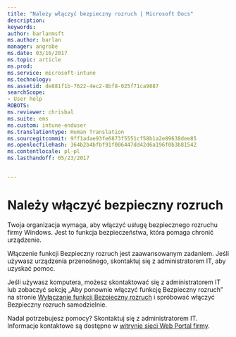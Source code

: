 ```yaml
---
title: "Należy włączyć bezpieczny rozruch | Microsoft Docs"
description: 
keywords: 
author: barlanmsft
ms.author: barlan
manager: angrobe
ms.date: 03/16/2017
ms.topic: article
ms.prod: 
ms.service: microsoft-intune
ms.technology: 
ms.assetid: de881f1b-7622-4ec2-8bf8-025f71ca9887
searchScope:
- User help
ROBOTS: 
ms.reviewer: chrisbal
ms.suite: ems
ms.custom: intune-enduser
ms.translationtype: Human Translation
ms.sourcegitcommit: 9ff1adae93fe6873f5551cf58b1a2e89638dee85
ms.openlocfilehash: 364b2b4bfbf91f006447dd42d6a196f0b3b81542
ms.contentlocale: pl-pl
ms.lasthandoff: 05/23/2017


---
```



# <a name="you-need-to-enable-secure-boot"></a>Należy włączyć bezpieczny rozruch

Twoja organizacja wymaga, aby włączyć usługę bezpiecznego rozruchu firmy Windows. Jest to funkcja bezpieczeństwa, która pomaga chronić urządzenie.

Włączenie funkcji Bezpieczny rozruch jest zaawansowanym zadaniem. Jeśli używasz urządzenia przenośnego, skontaktuj się z administratorem IT, aby uzyskać pomoc.

Jeśli używasz komputera, możesz skontaktować się z administratorem IT lub zobaczyć sekcję „Aby ponownie włączyć funkcję Bezpieczny rozruch” na stronie [Wyłączanie funkcji Bezpieczny rozruch](https://msdn.microsoft.com/library/windows/hardware/dn898540(v=vs.85).aspx) i spróbować włączyć Bezpieczny rozruch samodzielnie.

Nadal potrzebujesz pomocy? Skontaktuj się z administratorem IT. Informacje kontaktowe są dostępne w [witrynie sieci Web Portal firmy](http://portal.manage.microsoft.com).

